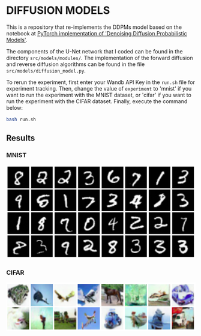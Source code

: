 # DIFFUSION MODELS

This is a repository that re-implements the DDPMs model based on the notebook at [PyTorch implementation of 'Denoising Diffusion Probabilistic Models'](https://github.com/awjuliani/pytorch-diffusion).

The components of the U-Net network that I coded can be found in the directory `src/models/modules/`. The implementation of the forward diffusion and reverse diffusion algorithms can be found in the file `src/models/diffusion_model.py`.

To rerun the experiment, first enter your Wandb API Key in the `run.sh` file for experiment tracking. Then, change the value of `experiment` to 'mnist' if you want to run the experiment with the MNIST dataset, or 'cifar' if you want to run the experiment with the CIFAR dataset. Finally, execute the command below:

```bash
bash run.sh
```

## Results

### MNIST

![](/images/mnist.png)

### CIFAR

![](/images/cifar.png)
